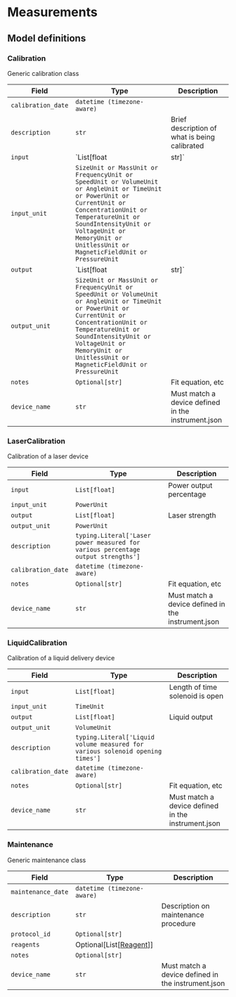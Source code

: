 # Measurements

## Model definitions

### Calibration

Generic calibration class

| Field | Type | Description |
|-------|------|-------------|
| `calibration_date` | `datetime (timezone-aware)` |  |
| `description` | `str` | Brief description of what is being calibrated |
| `input` | `List[float | str]` | Calibration input |
| `input_unit` | `SizeUnit or MassUnit or FrequencyUnit or SpeedUnit or VolumeUnit or AngleUnit or TimeUnit or PowerUnit or CurrentUnit or ConcentrationUnit or TemperatureUnit or SoundIntensityUnit or VoltageUnit or MemoryUnit or UnitlessUnit or MagneticFieldUnit or PressureUnit` |  |
| `output` | `List[float | str]` | Calibration output |
| `output_unit` | `SizeUnit or MassUnit or FrequencyUnit or SpeedUnit or VolumeUnit or AngleUnit or TimeUnit or PowerUnit or CurrentUnit or ConcentrationUnit or TemperatureUnit or SoundIntensityUnit or VoltageUnit or MemoryUnit or UnitlessUnit or MagneticFieldUnit or PressureUnit` |  |
| `notes` | `Optional[str]` | Fit equation, etc |
| `device_name` | `str` | Must match a device defined in the instrument.json |


### LaserCalibration

Calibration of a laser device

| Field | Type | Description |
|-------|------|-------------|
| `input` | `List[float]` | Power output percentage |
| `input_unit` | `PowerUnit` |  |
| `output` | `List[float]` | Laser strength |
| `output_unit` | `PowerUnit` |  |
| `description` | `typing.Literal['Laser power measured for various percentage output strengths']` |  |
| `calibration_date` | `datetime (timezone-aware)` |  |
| `notes` | `Optional[str]` | Fit equation, etc |
| `device_name` | `str` | Must match a device defined in the instrument.json |


### LiquidCalibration

Calibration of a liquid delivery device

| Field | Type | Description |
|-------|------|-------------|
| `input` | `List[float]` | Length of time solenoid is open |
| `input_unit` | `TimeUnit` |  |
| `output` | `List[float]` | Liquid output |
| `output_unit` | `VolumeUnit` |  |
| `description` | `typing.Literal['Liquid volume measured for various solenoid opening times']` |  |
| `calibration_date` | `datetime (timezone-aware)` |  |
| `notes` | `Optional[str]` | Fit equation, etc |
| `device_name` | `str` | Must match a device defined in the instrument.json |


### Maintenance

Generic maintenance class

| Field | Type | Description |
|-------|------|-------------|
| `maintenance_date` | `datetime (timezone-aware)` |  |
| `description` | `str` | Description on maintenance procedure |
| `protocol_id` | `Optional[str]` |  |
| `reagents` | Optional[List[[Reagent](reagent.md#reagent)]] |  |
| `notes` | `Optional[str]` |  |
| `device_name` | `str` | Must match a device defined in the instrument.json |


